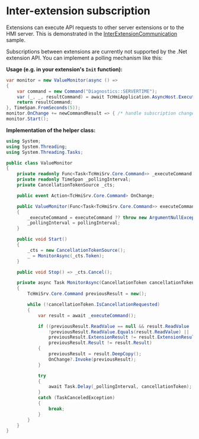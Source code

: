 # Inter-extension subscription

Extensions can execute API requests to other server extensions or to the HMI server.
This is demonstrated in the [InterExtensionCommunication](../Extensions/InterExtensionCommunication/) sample.

Subscriptions between extensions are currently not supported by the .Net extension API.
You can implement a polling mechanism like this:

**Usage (e.g. in your extension's `Init` function):**

```cs
var monitor = new ValueMonitor(async () =>
{
    var command = new Command("Diagnostics::SERVERTIME");
    var (_, _, resultCommand) = await TcHmiApplication.AsyncHost.ExecuteAsync(TcHmiApplication.Context, command);
    return resultCommand;
}, TimeSpan.FromSeconds(5));
monitor.OnChange += newCommandResult => { /* handle subscription changes */ };
monitor.Start();
```

**Implementation of the helper class:**

```cs
using System;
using System.Threading;
using System.Threading.Tasks;

public class ValueMonitor
{
    private readonly Func<Task<TcHmiSrv.Core.Command>> _executeCommand;
    private readonly TimeSpan _pollingInterval;
    private CancellationTokenSource _cts;

    public event Action<TcHmiSrv.Core.Command> OnChange;

    public ValueMonitor(Func<Task<TcHmiSrv.Core.Command>> executeCommand, TimeSpan pollingInterval)
    {
        _executeCommand = executeCommand ?? throw new ArgumentNullException(nameof(executeCommand));
        _pollingInterval = pollingInterval;
    }

    public void Start()
    {
        _cts = new CancellationTokenSource();
        _ = MonitorAsync(_cts.Token);
    }

    public void Stop() => _cts.Cancel();

    private async Task MonitorAsync(CancellationToken cancellationToken)
    {
        TcHmiSrv.Core.Command previousResult = new();

        while (!cancellationToken.IsCancellationRequested)
        {
            var result = await _executeCommand();

            if ((previousResult.ReadValue == null && result.ReadValue != null) ||
                !previousResult.ReadValue.Equals(result.ReadValue) ||
                previousResult.ExtensionResult != result.ExtensionResult ||
                previousResult.Result != result.Result)
            {
                previousResult = result.DeepCopy();
                OnChange?.Invoke(previousResult);
            }

            try
            {
                await Task.Delay(_pollingInterval, cancellationToken);
            }
            catch (TaskCanceledException)
            {
                break;
            }
        }
    }
}
```
